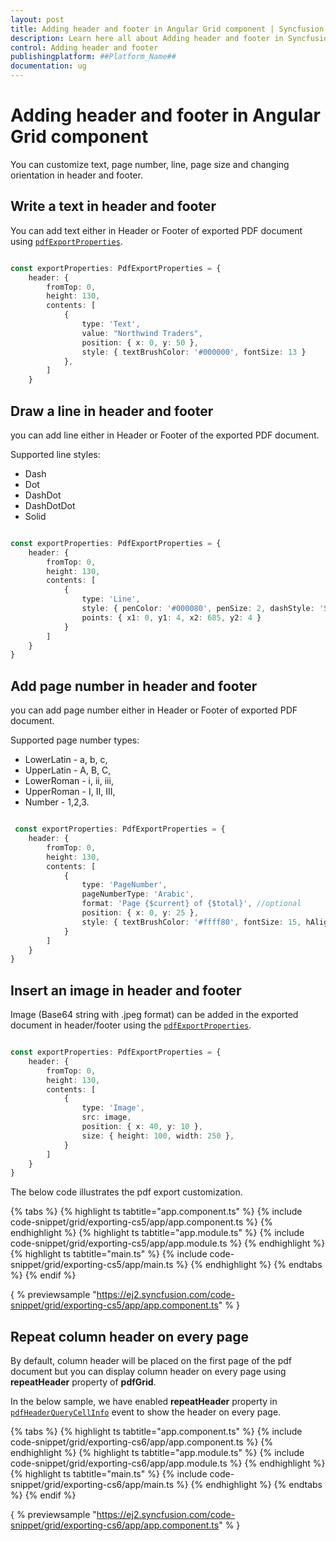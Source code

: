 ```yaml
---
layout: post
title: Adding header and footer in Angular Grid component | Syncfusion
description: Learn here all about Adding header and footer in Syncfusion ##Platform_Name## Grid component of Syncfusion Essential JS 2 and more.
control: Adding header and footer 
publishingplatform: ##Platform_Name##
documentation: ug
---
```


# Adding header and footer in Angular Grid component

You can customize text, page number, line, page size and changing orientation in header and footer.

## Write a text in header and footer

You can add text either in Header or Footer of exported PDF document using [`pdfExportProperties`](../../api/grid/pdfExportProperties).

```typescript

const exportProperties: PdfExportProperties = {
    header: {
        fromTop: 0,
        height: 130,
        contents: [
            {
                type: 'Text',
                value: "Northwind Traders",
                position: { x: 0, y: 50 },
                style: { textBrushColor: '#000000', fontSize: 13 }
            },
        ]
    }

```

## Draw a line in header and footer

you can add line either in Header or Footer of the exported PDF document.

Supported line styles:
* Dash
* Dot
* DashDot
* DashDotDot
* Solid

```typescript

const exportProperties: PdfExportProperties = {
    header: {
        fromTop: 0,
        height: 130,
        contents: [
            {
                type: 'Line',
                style: { penColor: '#000080', penSize: 2, dashStyle: 'Solid' },
                points: { x1: 0, y1: 4, x2: 685, y2: 4 }
            }
        ]
    }
}

```

## Add page number in header and footer

you can add page number either in Header or Footer of exported PDF document.

Supported page number types:
* LowerLatin - a, b, c,
* UpperLatin - A, B, C,
* LowerRoman - i, ii, iii,
* UpperRoman - I, II, III,
* Number - 1,2,3.

```typescript

 const exportProperties: PdfExportProperties = {
    header: {
        fromTop: 0,
        height: 130,
        contents: [
            {
                type: 'PageNumber',
                pageNumberType: 'Arabic',
                format: 'Page {$current} of {$total}', //optional
                position: { x: 0, y: 25 },
                style: { textBrushColor: '#ffff80', fontSize: 15, hAlign: 'Center' }
            }
        ]
    }
}

```

## Insert an image in header and footer

Image (Base64 string with .jpeg format) can be added in the exported document in header/footer using the [`pdfExportProperties`](../../api/grid/pdfExportProperties).

```typescript

const exportProperties: PdfExportProperties = {
    header: {
        fromTop: 0,
        height: 130,
        contents: [
            {
                type: 'Image',
                src: image,
                position: { x: 40, y: 10 },
                size: { height: 100, width: 250 },
            }
        ]
    }
}

```

The below code illustrates the pdf export customization.

{% tabs %}
{% highlight ts tabtitle="app.component.ts" %}
{% include code-snippet/grid/exporting-cs5/app/app.component.ts %}
{% endhighlight %}
{% highlight ts tabtitle="app.module.ts" %}
{% include code-snippet/grid/exporting-cs5/app/app.module.ts %}
{% endhighlight %}
{% highlight ts tabtitle="main.ts" %}
{% include code-snippet/grid/exporting-cs5/app/main.ts %}
{% endhighlight %}
{% endtabs %}
{% endif %}
  
{ % previewsample "https://ej2.syncfusion.com/code-snippet/grid/exporting-cs5/app/app.component.ts" % }

## Repeat column header on every page

By default, column header will be placed on the first page of the pdf document but you can display column header on every page using **repeatHeader** property of **pdfGrid**.

In the below sample, we have enabled **repeatHeader** property in [`pdfHeaderQueryCellInfo`](../../api/grid/#pdfheaderquerycellinfo) event to show the header on every page.

{% tabs %}
{% highlight ts tabtitle="app.component.ts" %}
{% include code-snippet/grid/exporting-cs6/app/app.component.ts %}
{% endhighlight %}
{% highlight ts tabtitle="app.module.ts" %}
{% include code-snippet/grid/exporting-cs6/app/app.module.ts %}
{% endhighlight %}
{% highlight ts tabtitle="main.ts" %}
{% include code-snippet/grid/exporting-cs6/app/main.ts %}
{% endhighlight %}
{% endtabs %}
{% endif %}
  
{ % previewsample "https://ej2.syncfusion.com/code-snippet/grid/exporting-cs6/app/app.component.ts" % }